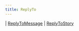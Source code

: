 ```yaml
---
title: ReplyTo
---
```


<div class="font-mono whitespace-pre"><span class="opacity-50">| </span><a href="/gh/types/replytomessage"  >ReplyToMessage</a><span class="opacity-50">
| </span><a href="/gh/types/replytostory"  >ReplyToStory</a></div>

